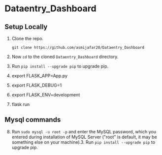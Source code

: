 # Dataentry_Dashboard

## Setup Locally

1. Clone the repo.

     `git clone https://github.com/asmijafar20/Dataentry_Dashboard`

2. Now `cd` to the cloned `Dataentry_Dashboard` directory.

3. Run `pip install --upgrade pip` to upgrade pip.

4. export FLASK_APP=App.py

5. export FLASK_DEBUG=1

6. export FLASK_ENV=development

7. flask run

## Mysql commands

8. Run `sudo mysql -u root -p` and enter the MySQL password, which you entered during installation of MySQL Server ("root" is default, it may be something else on your machine).3. Run `pip install --upgrade pip` to upgrade pip.
